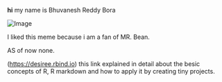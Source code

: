 **hi** my name is Bhuvanesh Reddy Bora

![Image](https://www.homeworkhelpglobal.com/wp-content/uploads/2018/01/The-look.png)

I liked this meme because i am a fan of MR. Bean.

AS of now none.

(https://desiree.rbind.io) this link explained in detail about the besic concepts of R, R markdown and how to apply it by creating tiny projects.
